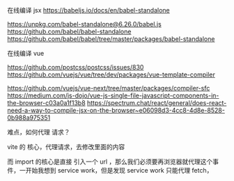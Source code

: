 在线编译 jsx
https://babeljs.io/docs/en/babel-standalone

https://unpkg.com/babel-standalone@6.26.0/babel.js
https://github.com/babel/babel-standalone
https://github.com/babel/babel/tree/master/packages/babel-standalone

在线编译 vue

https://github.com/postcss/postcss/issues/830
https://github.com/vuejs/vue/tree/dev/packages/vue-template-compiler

https://github.com/vuejs/vue-next/tree/master/packages/compiler-sfc
https://medium.com/js-dojo/vue-js-single-file-javascript-components-in-the-browser-c03a0a1f13b8
https://spectrum.chat/react/general/does-react-need-a-way-to-compile-jsx-on-the-browser~e06098d3-4cc8-4d8e-8528-0b988a975351

难点，如何代理 请求？

vite 的 核心，代理请求，去修改里面的内容

而 import 的核心是直接 引入一个 url ，那么我们必须要再浏览器就代理这个事件，一开始我想到 service work，但是发现 service work 只能代理 fetch，
